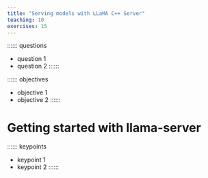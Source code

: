 ```yaml
---
title: "Serving models with LLaMA C++ Server"
teaching: 10
exercises: 15
---
```


:::::: questions
 - question 1
 - question 2
::::::

:::::: objectives
 - objective 1
 - objective 2
::::::

# Getting started with llama-server

:::::: keypoints
 - keypoint 1
 - keypoint 2
::::::
